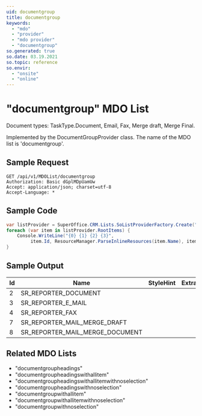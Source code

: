 ```yaml
---
uid: documentgroup
title: documentgroup
keywords:
  - "mdo"
  - "provider"
  - "mdo provider"
  - "documentgroup"
so.generated: true
so.date: 03.19.2021
so.topic: reference
so.envir:
  - "onsite"
  - "online"
---
```


# "documentgroup" MDO List
Document types: TaskType.Document, Email, Fax, Merge draft, Merge Final.



Implemented by the <see cref="T:SuperOffice.CRM.Lists.DocumentGroupProvider">DocumentGroupProvider</see> class.
The name of the MDO list is 'documentgroup'.




## Sample Request

```http!
GET /api/v1/MDOList/documentgroup
Authorization: Basic dGplMDpUamUw
Accept: application/json; charset=utf-8
Accept-Language: *

```

## Sample Code
```cs
var listProvider = SuperOffice.CRM.Lists.SoListProviderFactory.Create("documentgroup", forceFlatList: true);
foreach (var item in listProvider.RootItems) {
    Console.WriteLine("{0} {1} {2} {3}", 
         item.Id, ResourceManager.ParseInlineResources(item.Name), item.StyleHint, item.ExtraInfo);
}
```

## Sample Output

|Id   | Name  |StyleHint|ExtraInfo |
| --- | ----- | ------- | -------- |
|2|SR_REPORTER_DOCUMENT|||
|3|SR_REPORTER_E_MAIL|||
|4|SR_REPORTER_FAX|||
|7|SR_REPORTER_MAIL_MERGE_DRAFT|||
|8|SR_REPORTER_MAIL_MERGE_DOCUMENT |||


## Related MDO Lists

* "documentgroupheadings"
* "documentgroupheadingswithallitem"
* "documentgroupheadingswithallitemwithnoselection"
* "documentgroupheadingswithnoselection"
* "documentgroupwithallitem"
* "documentgroupwithallitemwithnoselection"
* "documentgroupwithnoselection"
